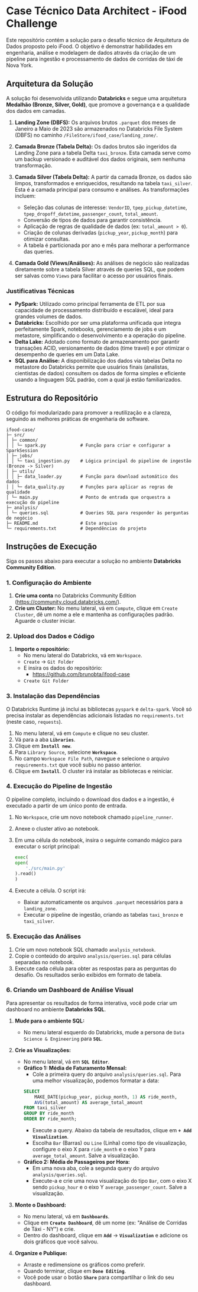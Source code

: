 # Case Técnico Data Architect - iFood Challenge

Este repositório contém a solução para o desafio técnico de Arquitetura de Dados proposto pelo iFood. O objetivo é demonstrar habilidades em engenharia, análise e modelagem de dados através da criação de um pipeline para ingestão e processamento de dados de corridas de táxi de Nova York.

## Arquitetura da Solução

A solução foi desenvolvida utilizando **Databricks** e segue uma arquitetura **Medalhão (Bronze, Silver, Gold)**, que promove a governança e a qualidade dos dados em camadas.

1.  **Landing Zone (DBFS):** Os arquivos brutos `.parquet` dos meses de Janeiro a Maio de 2023 são armazenados no Databricks File System (DBFS) no caminho `/FileStore/ifood_case/landing_zone/`.
2.  **Camada Bronze (Tabela Delta):** Os dados brutos são ingeridos da Landing Zone para a tabela Delta `taxi_bronze`. Esta camada serve como um backup versionado e auditável dos dados originais, sem nenhuma transformação.

3.  **Camada Silver (Tabela Delta):** A partir da camada Bronze, os dados são limpos, transformados e enriquecidos, resultando na tabela `taxi_silver`. Esta é a camada principal para consumo e análises. As transformações incluem:
    *   Seleção das colunas de interesse: `VendorID`, `tpep_pickup_datetime`, `tpep_dropoff_datetime`, `passenger_count`, `total_amount`.
    *   Conversão de tipos de dados para garantir consistência.
    *   Aplicação de regras de qualidade de dados (ex: `total_amount > 0`).
    *   Criação de colunas derivadas (`pickup_year`, `pickup_month`) para otimizar consultas.
    *   A tabela é particionada por ano e mês para melhorar a performance das queries.

4.  **Camada Gold (Views/Análises):** As análises de negócio são realizadas diretamente sobre a tabela Silver através de queries SQL, que podem ser salvas como `Views` para facilitar o acesso por usuários finais.

### Justificativas Técnicas

*   **PySpark:** Utilizado como principal ferramenta de ETL por sua capacidade de processamento distribuído e escalável, ideal para grandes volumes de dados.
*   **Databricks:** Escolhido por ser uma plataforma unificada que integra perfeitamente Spark, notebooks, gerenciamento de jobs e um metastore, simplificando o desenvolvimento e a operação do pipeline.
*   **Delta Lake:** Adotado como formato de armazenamento por garantir transações ACID, versionamento de dados (time travel) e por otimizar o desempenho de queries em um Data Lake.
*   **SQL para Análise:** A disponibilização dos dados via tabelas Delta no metastore do Databricks permite que usuários finais (analistas, cientistas de dados) consultem os dados de forma simples e eficiente usando a linguagem SQL padrão, com a qual já estão familiarizados.

## Estrutura do Repositório

O código foi modularizado para promover a reutilização e a clareza, seguindo as melhores práticas de engenharia de software.

```
ifood-case/ 
├─ src/
│ ├─ common/
│ │ └─ spark.py             # Função para criar e configurar a SparkSession
│ ├─ jobs/
│ │ └─ taxi_ingestion.py    # Lógica principal do pipeline de ingestão (Bronze -> Silver)
│ ├─ utils/
│ │ ├─ data_loader.py       # Função para download automático dos dados
│ │ └─ data_quality.py      # Funções para aplicar as regras de qualidade
│ └─ main.py                # Ponto de entrada que orquestra a execução do pipeline 
├─ analysis/
│ └─ queries.sql            # Queries SQL para responder às perguntas de negócio
├─ README.md                # Este arquivo 
└─ requirements.txt         # Dependências do projeto
```

## Instruções de Execução

Siga os passos abaixo para executar a solução no ambiente **Databricks Community Edition**.

### 1. Configuração do Ambiente

1.  **Crie uma conta** no Databricks Community Edition (https://community.cloud.databricks.com/).
2.  **Crie um Cluster:** No menu lateral, vá em `Compute`, clique em `Create Cluster`, dê um nome a ele e mantenha as configurações padrão. Aguarde o cluster iniciar.

### 2. Upload dos Dados e Código

1.  **Importe o repositório:**
    *   No menu lateral do Databricks, vá em `Workspace`.
    *   `Create` -> `Git Folder`
    *   E insira os dados do repositório:
        - https://github.com/brunobta/ifood-case
    *   `Create Git Folder`

### 3. Instalação das Dependências

O Databricks Runtime já inclui as bibliotecas `pyspark` e `delta-spark`. Você só precisa instalar as dependências adicionais listadas no `requirements.txt` (neste caso, `requests`).

1.  No menu lateral, vá em `Compute` e clique no seu cluster.
2.  Vá para a aba **`Libraries`**.
3.  Clique em **`Install new`**.
4.  Para `Library Source`, selecione **`Workspace`**.
5.  No campo `Workspace File Path`, navegue e selecione o arquivo `requirements.txt` que você subiu no passo anterior.
6.  Clique em **`Install`**. O cluster irá instalar as bibliotecas e reiniciar.

### 4. Execução do Pipeline de Ingestão

O pipeline completo, incluindo o download dos dados e a ingestão, é executado a partir de um único ponto de entrada.

1.  No `Workspace`, crie um novo notebook chamado `pipeline_runner`.
2.  Anexe o cluster ativo ao notebook.
3.  Em uma célula do notebook, insira o seguinte comando mágico para executar o script principal:

    ```python
    exec(
    open(
        './src/main.py'
    ).read()
    )
    ```

4.  Execute a célula. O script irá:
    *   Baixar automaticamente os arquivos `.parquet` necessários para a `landing_zone`.
    *   Executar o pipeline de ingestão, criando as tabelas `taxi_bronze` e `taxi_silver`.

### 5. Execução das Análises

1.  Crie um novo notebook SQL chamado `analysis_notebook`.
2.  Copie o conteúdo do arquivo `analysis/queries.sql` para células separadas no notebook.
3.  Execute cada célula para obter as respostas para as perguntas do desafio. Os resultados serão exibidos em formato de tabela.

### 6. Criando um Dashboard de Análise Visual

Para apresentar os resultados de forma interativa, você pode criar um dashboard no ambiente **Databricks SQL**.

1.  **Mude para o ambiente SQL:**
    *   No menu lateral esquerdo do Databricks, mude a persona de `Data Science & Engineering` para **`SQL`**.

2.  **Crie as Visualizações:**
    *   No menu lateral, vá em **`SQL Editor`**.
    *   **Gráfico 1: Média de Faturamento Mensal:**
        *   Cole a primeira query do arquivo `analysis/queries.sql`. Para uma melhor visualização, podemos formatar a data:
          ```sql
          SELECT
              MAKE_DATE(pickup_year, pickup_month, 1) AS ride_month,
              AVG(total_amount) AS average_total_amount
          FROM taxi_silver
          GROUP BY ride_month
          ORDER BY ride_month;
          ```
        *   Execute a query. Abaixo da tabela de resultados, clique em **`+ Add Visualization`**.
        *   Escolha `Bar` (Barras) ou `Line` (Linha) como tipo de visualização, configure o eixo X para `ride_month` e o eixo Y para `average_total_amount`. Salve a visualização.
    *   **Gráfico 2: Média de Passageiros por Hora:**
        *   Em uma nova aba, cole a segunda query do arquivo `analysis/queries.sql`.
        *   Execute-a e crie uma nova visualização do tipo `Bar`, com o eixo X sendo `pickup_hour` e o eixo Y `average_passenger_count`. Salve a visualização.

3.  **Monte o Dashboard:**
    *   No menu lateral, vá em **`Dashboards`**.
    *   Clique em **`Create Dashboard`**, dê um nome (ex: "Análise de Corridas de Táxi - NY") e crie.
    *   Dentro do dashboard, clique em **`Add`** -> **`Visualization`** e adicione os dois gráficos que você salvou.

4.  **Organize e Publique:**
    *   Arraste e redimensione os gráficos como preferir.
    *   Quando terminar, clique em **`Done Editing`**.
    *   Você pode usar o botão **`Share`** para compartilhar o link do seu dashboard.